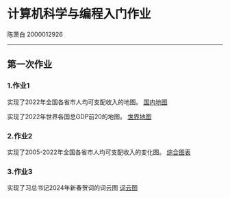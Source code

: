 # 计算机科学与编程入门作业
陈萧白 2000012926

---

## 第一次作业
### 1.作业1
实现了2022年全国各省市人均可支配收入的地图。
[国内地图](https://c-x-b.github.io/hw1/hw1-local.html)

实现了2022年世界各国总GDP前20的地图。
[世界地图](https://c-x-b.github.io/hw1/hw1-global.html)

### 2.作业2

实现了2005-2022年全国各省市人均可支配收入的变化图。
[综合图表](https://c-x-b.github.io/hw1/hw2.html)

### 3.作业3

实现了习总书记2024年新春贺词的词云图
[词云图](https://c-x-b.github.io/hw1/hw3.html)